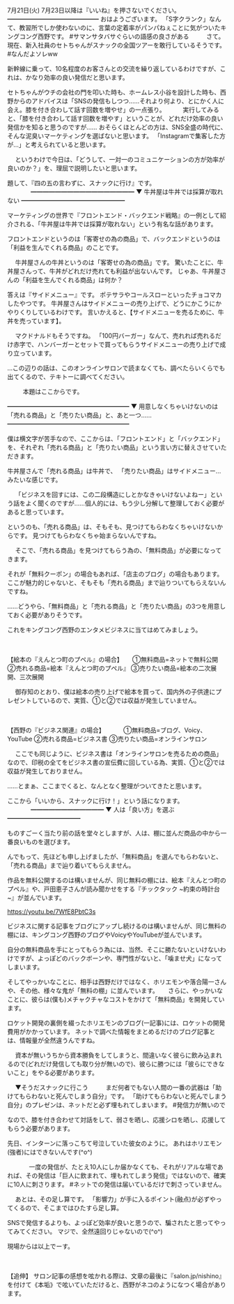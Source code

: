 7月21日(火) 7月23日以降は『いいね』を押さないでください。
━━━━━━━━━━━━━━━
おはようございます。
「S字クランク」なんて、教習所でしか使わないのに、言葉の定着率がパンパねぇことに気がついたキングコング西野です。
#サマンサタバサぐらいの語感の良さがある
　
　
さて。
現在、新入社員のセトちゃんがスナックの全国ツアーを敢行しているそうです。
#なんだよソレww

新幹線に乗って、10名程度のお客さんとの交流を繰り返しているわけですが、これは、かなり効率の良い発信だと思います。

セトちゃんがウチの会社の門を叩いた時も、ホームレス小谷を設計した時も、西野からのアドバイスは「SNSの発信もしつつ……それより何より、とにかく人に会え。膝を付き合わして話す回数を増やせ」の一点張り。
　
　
実行してみると、「膝を付き合わして話す回数を増やす」ということが、どれだけ効率の良い発信かを知ると思うのですが……
おそらくほとんどの方は、SNS全盛の時代に、そんな泥臭いマーケティングを選ばないと思います。
「Instagramで集客した方が…」と考えられていると思います。

　
というわけで今日は、「どうして、一対一のコミュニケーションの方が効率が良いのか？」を、理屈で説明したいと思います。

題して、『四の五の言わずに、スナックに行け』です。
　
　
　
━━━━━━━━━━━━━━━━━
▼ 牛丼屋は牛丼では採算が取れない
━━━━━━━━━━━━━━━━━

マーケティングの世界で『フロントエンド・バックエンド戦略』の一例として紹介される、「牛丼屋は牛丼では採算が取れない」という有名な話があります。

フロントエンドというのは「客寄せの為の商品」で、バックエンドというのは「利益を生んでくれる商品」のことです。

　
牛丼屋さんの牛丼というのは「客寄せの為の商品」です。
驚いたことに、牛丼屋さんって、牛丼がどれだけ売れても利益が出ないんです。
じゃあ、牛丼屋さんの「利益を生んでくれる商品」は何か？

答えは『サイドメニュー』です。
ポテサラやコールスローといったチョコマカしたやつです。
牛丼屋さんはサイドメニューの売り上げで、どうにかこうにかやりくりしているわけです。
言いかえると、【サイドメニューを売るために、牛丼を売っています】。

　
マクドナルドもそうですね。
「100円バーガー」なんて、売れれば売れるだけ赤字で、ハンバーガーとセットで買ってもらうサイドメニューの売り上げで成り立っています。

…この辺りの話は、このオンラインサロンで読まなくても、調べたらいくらでも出てくるので、テキトーに調べてください。

　
　
本題はここからです。



━━━━━━━━━━━━━━━━━━━━
▼ 用意しなくちゃいけないのは「売れる商品」と「売りたい商品」と、あと一つ……
━━━━━━━━━━━━━━━━━━━━

僕は横文字が苦手なので、ここからは、「フロントエンド」と「バックエンド」を、それぞれ「売れる商品」と「売りたい商品」という言い方に替えさせていただきます。

牛丼屋さんで「売れる商品」は牛丼で、
「売りたい商品」はサイドメニュー…みたいな感じです。

　
「ビジネスを回すには、この二段構造にしとかなきゃいけないよねー」という話をよく聞くのですが……個人的には、もう少し分解して整理しておく必要があると思っています。

というのも、「売れる商品」は、そもそも、見つけてもらわなくちゃいけないからです。
見つけてもらわなくちゃ始まらないんですね。

　
そこで、「売れる商品」を見つけてもらう為の、「無料商品」が必要になってきます。

それが「無料クーポン」の場合もあれば、「店主のブログ」の場合もあります。
ここが魅力的じゃないと、そもそも「売れる商品」まで辿りついてもらえないんですね。

……どうやら、「無料商品」と「売れる商品」と「売りたい商品」の3つを用意しておく必要がありそうです。

これをキングコング西野のエンタメビジネスに当てはめてみましょう。

　

【絵本の『えんとつ町のプペル』の場合】
　
①無料商品=ネットで無料公開
②売れる商品=絵本『えんとつ町のプペル』
③売りたい商品=絵本の二次展開、三次展開

　
御存知のとおり、僕は絵本の売り上げで絵本を買って、国内外の子供達にプレゼントしているので、実質、①と②では収益が発生していません。

　

【西野の『ビジネス関連』の場合】　　
　
①無料商品=ブログ、Voicy、YouTube
②売れる商品=ビジネス書
③売りたい商品=オンラインサロン

　
ここでも同じように、ビジネス書は「オンラインサロンを売るための商品」なので、印税の全てをビジネス書の宣伝費に回している為、実質、①と②では収益が発生しておりません。

……とまぁ、ここまでくると、なんとなく整理がついてきたと思います。

ここから「いいから、スナックに行け！」という話になります。
　
　
　
━━━━━━━━━━━━
▼ 人は「良い方」を選ぶ　
━━━━━━━━━━━━

ものすごーく当たり前の話を堂々としますが、人は、棚に並んだ商品の中から一番良いものを選びます。

んでもって、先ほども申し上げましたが、「無料商品」を選んでもらわないと、「売れる商品」まで辿り着いてもらえません。

作品を無料公開するのは構いませんが、同じ無料の棚には、絵本『えんとつ町のプペル』や、戸田恵子さんが読み聞かせをする『チックタック ~約束の時計台~』が並んでいます。

https://youtu.be/7WfE8PbtC3s

ビジネスに関する記事をブログにアップし続けるのは構いませんが、同じ無料の棚には、キングコング西野のブログやVoicyやYouTubeが並んでいます。

自分の無料商品を手にとってもらう為には、当然、そこに勝たないといけないわけですが、よっぽどのバックボーンや、専門性がないと、「噛ませ犬」になってしまいます。

そしてやっかいなことに、相手は西野だけではなく、ホリエモンや落合陽一さんや、その他、様々な鬼が「無料の棚」に並んでいます。
　
さらに、やっかいなことに、彼らは(僕も)メチャクチャなコストをかけて「無料商品」を開発しています。
　

ロケット開発の裏側を綴ったホリエモンのブログ(一記事)には、ロケットの開発費用がかかっています。
ネットで調べた情報をまとめるだけのブログ記事とは、情報量が全然違うんですね。

　
資本が無いうちから資本勝負をしてしまうと、間違いなく彼らに飲み込まれるので(どれだけ発信しても取り分が無いので)、彼らに勝つには「彼らにできないこと」をやる必要があります。

　
▼そうだスナックに行こう
　
　
まだ何者でもない人間の一番の武器は「助けてもらわないと死んでしまう自分」です。
「助けてもらわないと死んでしまう自分」のプレゼンは、ネットだと必ず埋もれてしまいます。
#発信力が無いので

なので、膝を付き合わせて対話をして、弱さを晒し、応援シロを晒し、応援してもらう必要があります。

先日、インターンに落っこちて号泣していた彼女のように。
あれはホリエモン(強者)にはできないんです(^o^)

　　
　
一度の発信が、たとえ10人にしか届かなくても、それがリアルな場であれば、その発信は「巨人に飲まれて、埋もれてしまう発信」ではないので、確実に10人に刺さります。
#ネットでの発信は届いているだけで刺さっていません。

　
あとは、その足し算です。
「影響力」が手に入るポイント(融点)が必ずやってくるので、そこまではひたすら足し算。

SNSで発信するよりも、よっぽど効率が良いと思うので、騙されたと思ってやってみてください。
マジで、全然遠回りじゃないので(^o^)

現場からは以上でーす。

　
　
　

【追伸】
サロン記事の感想を呟かれる際は、文章の最後に『salon.jp/nishino』を付けて《本垢》で呟いていただけると、西野がネコのようになつく場合があります。

